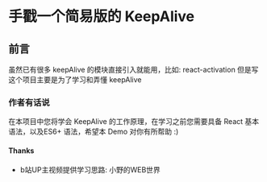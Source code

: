 # 手戳一个简易版的 KeepAlive

## 前言
虽然已有很多 keepAlive 的模块直接引入就能用，比如: react-activation
但是写这个项目主要是为了学习和弄懂 keepAlive

### 作者有话说
在本项目中您将学会 KeepAlive 的工作原理，在学习之前您需要具备 React 基本语法，以及ES6+ 语法，希望本 Demo 对你有所帮助 :)

#### Thanks
  - b站UP主视频提供学习思路: 小野的WEB世界
